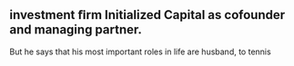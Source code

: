 ## investment ﬁrm Initialized Capital as cofounder and managing partner.

But he says that his most important roles in life are husband, to tennis